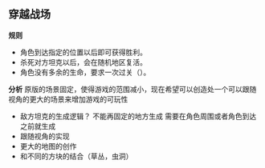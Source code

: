 ## 穿越战场
**规则**
- 角色到达指定的位置以后即可获得胜利。
- 杀死对方坦克以后，会在随机地区复活。
- 角色没有多余的生命，要求一次过关（）。
  
**分析**
原版的场景固定，使得游戏的范围减小，现在希望可以创造处一个可以跟随视角的更大的场景来增加游戏的可玩性

- 敌方坦克的生成逻辑？ 不能再固定的地方生成 需要在角色周围或者角色到达之前就生成
- 跟随视角的实现
- 更大的地图的创作
- 和不同的方块的结合（草丛，虫洞）

